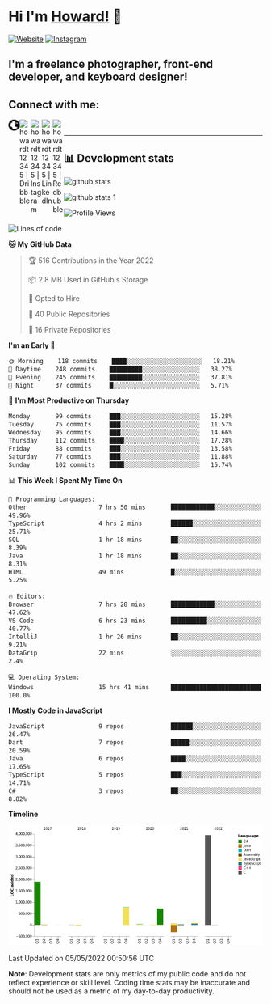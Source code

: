 # Hi I'm [Howard!][website] 👋

[![Website](https://img.shields.io/website?label=howardt12345.com&style=for-the-badge&url=https%3A%2F%2Fhowardt12345.com)](https://howardt12345.com)
[![Instagram](https://img.shields.io/badge/instagram-%23E4405F.svg?&style=for-the-badge&logo=instagram&logoColor=white)](https://instagram.com/howardt12345)

I'm a freelance photographer, front-end developer, and keyboard designer!
---

## Connect with me:

[<img align="left" alt="howardt12345.com" width="22px" src="https://raw.githubusercontent.com/iconic/open-iconic/master/svg/globe.svg" />][website]
[<img align="left" alt="howardt12345 | Dribbble" width="22px" src="https://cdn.jsdelivr.net/npm/simple-icons@v3/icons/dribbble.svg" />][dribbble]
[<img align="left" alt="howardt12345 | Instagram" width="22px" src="https://cdn.jsdelivr.net/npm/simple-icons@v3/icons/instagram.svg" />][instagram]
[<img align="left" alt="howardt12345 | LinkedIn" width="22px" src="https://cdn.jsdelivr.net/npm/simple-icons@v3/icons/linkedin.svg" />][linkedin]
[<img align="left" alt="howardt12345 | Redbubble" width="22px" src="https://cdn.jsdelivr.net/npm/simple-icons@v3/icons/redbubble.svg" />][redbubble]

<br />

---

## 📊 Development stats

![github stats](https://github-readme-stats.vercel.app/api?username=howardt12345&show_icons=true&hide_border=true&theme=dark&hide=contribs,issues)

![github stats 1](https://github-readme-stats.vercel.app/api/top-langs?username=howardt12345&langs_count=8&show_icons=true&hide_border=true&theme=dark&layout=compact)

<!--START_SECTION:waka-->
![Profile Views](http://img.shields.io/badge/Profile%20Views-4-blue)

![Lines of code](https://img.shields.io/badge/From%20Hello%20World%20I%27ve%20Written-7%20Million%20lines%20of%20code-blue)

**🐱 My GitHub Data** 

> 🏆 516 Contributions in the Year 2022
 > 
> 📦 2.8 MB Used in GitHub's Storage 
 > 
> 💼 Opted to Hire
 > 
> 📜 40 Public Repositories 
 > 
> 🔑 16 Private Repositories  
 > 
**I'm an Early 🐤** 

```text
🌞 Morning    118 commits    ████░░░░░░░░░░░░░░░░░░░░░   18.21% 
🌆 Daytime    248 commits    █████████░░░░░░░░░░░░░░░░   38.27% 
🌃 Evening    245 commits    █████████░░░░░░░░░░░░░░░░   37.81% 
🌙 Night      37 commits     █░░░░░░░░░░░░░░░░░░░░░░░░   5.71%

```
📅 **I'm Most Productive on Thursday** 

```text
Monday       99 commits     ███░░░░░░░░░░░░░░░░░░░░░░   15.28% 
Tuesday      75 commits     ███░░░░░░░░░░░░░░░░░░░░░░   11.57% 
Wednesday    95 commits     ███░░░░░░░░░░░░░░░░░░░░░░   14.66% 
Thursday     112 commits    ████░░░░░░░░░░░░░░░░░░░░░   17.28% 
Friday       88 commits     ███░░░░░░░░░░░░░░░░░░░░░░   13.58% 
Saturday     77 commits     ███░░░░░░░░░░░░░░░░░░░░░░   11.88% 
Sunday       102 commits    ████░░░░░░░░░░░░░░░░░░░░░   15.74%

```


📊 **This Week I Spent My Time On** 

```text
💬 Programming Languages: 
Other                    7 hrs 50 mins       ████████████░░░░░░░░░░░░░   49.96% 
TypeScript               4 hrs 2 mins        ██████░░░░░░░░░░░░░░░░░░░   25.71% 
SQL                      1 hr 18 mins        ██░░░░░░░░░░░░░░░░░░░░░░░   8.39% 
Java                     1 hr 18 mins        ██░░░░░░░░░░░░░░░░░░░░░░░   8.31% 
HTML                     49 mins             █░░░░░░░░░░░░░░░░░░░░░░░░   5.25%

🔥 Editors: 
Browser                  7 hrs 28 mins       ████████████░░░░░░░░░░░░░   47.62% 
VS Code                  6 hrs 23 mins       ██████████░░░░░░░░░░░░░░░   40.77% 
IntelliJ                 1 hr 26 mins        ██░░░░░░░░░░░░░░░░░░░░░░░   9.21% 
DataGrip                 22 mins             ░░░░░░░░░░░░░░░░░░░░░░░░░   2.4%

💻 Operating System: 
Windows                  15 hrs 41 mins      █████████████████████████   100.0%

```

**I Mostly Code in JavaScript** 

```text
JavaScript               9 repos             ██████░░░░░░░░░░░░░░░░░░░   26.47% 
Dart                     7 repos             █████░░░░░░░░░░░░░░░░░░░░   20.59% 
Java                     6 repos             ████░░░░░░░░░░░░░░░░░░░░░   17.65% 
TypeScript               5 repos             ███░░░░░░░░░░░░░░░░░░░░░░   14.71% 
C#                       3 repos             ██░░░░░░░░░░░░░░░░░░░░░░░   8.82%

```


**Timeline**

![Chart not found](https://raw.githubusercontent.com/howardt12345/howardt12345/master/charts/bar_graph.png) 


 Last Updated on 05/05/2022 00:50:56 UTC
<!--END_SECTION:waka-->

**Note**: Development stats are only metrics of my public code and do not reflect experience or skill level. Coding time stats may be inaccurate and should not be used as a metric of my day-to-day productivity.

[website]: https://howardt12345.com
[dribbble]: https://dribbble.com/howardt12345
[instagram]: https://instagram.com/howardt12345
[linkedin]: https://linkedin.com/in/howardt12345
[redbubble]: https://www.redbubble.com/people/howardt12345/
